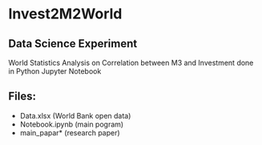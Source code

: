 # Invest2M2World

## Data Science Experiment

World Statistics Analysis
on Correlation between M3 and Investment 
done in Python Jupyter Notebook

## Files:
- Data.xlsx (World Bank open data)
- Notebook.ipynb (main pogram)
- main_papar* (research paper)

 
